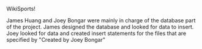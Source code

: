 WikiSports!

James Huang and Joey Bongar were mainly in charge of the database part of the project.
James designed the database and looked for data to insert.
Joey looked for data and created insert statements for the files that are specified by "Created by Joey Bongar"